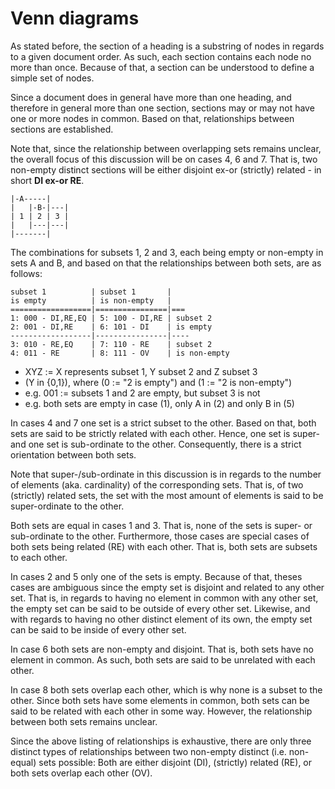 
<!-- ======================================================================= -->
# Venn diagrams

As stated before, the section of a heading is a substring of nodes in regards
to a given document order. As such, each section contains each node no more
than once. Because of that, a section can be understood to define a simple set
of nodes.

Since a document does in general have more than one heading, and therefore in
general more than one section, sections may or may not have one or more nodes
in common. Based on that, relationships between sections are established.

Note that, since the relationship between overlapping sets remains unclear,
the overall focus of this discussion will be on cases 4, 6 and 7. That is,
two non-empty distinct sections will be either disjoint ex-or (strictly)
related - in short **DI ex-or RE**.

```
|-A-----|
|   |-B-|---|
| 1 | 2 | 3 |
|   |---|---|
|-------|
```

The combinations for subsets 1, 2 and 3, each being empty or non-empty in sets
A and B, and based on that the relationships between both sets, are as follows:

```
subset 1          | subset 1       |
is empty          | is non-empty   |
==================|================|===
1: 000 - DI,RE,EQ | 5: 100 - DI,RE | subset 2
2: 001 - DI,RE    | 6: 101 - DI    | is empty
------------------|----------------|----
3: 010 - RE,EQ    | 7: 110 - RE    | subset 2
4: 011 - RE       | 8: 111 - OV    | is non-empty
```

- XYZ := X represents subset 1, Y subset 2 and Z subset 3
- (Y in {0,1}), where (0 := "2 is empty") and (1 := "2 is non-empty")
- e.g. 001 := subsets 1 and 2 are empty, but subset 3 is not
- e.g. both sets are empty in case (1), only A in (2) and only B in (5)

In cases 4 and 7 one set is a strict subset to the other. Based on that, both
sets are said to be strictly related with each other. Hence, one set is super-
and one set is sub-ordinate to the other. Consequently, there is a strict
orientation between both sets.

Note that super-/sub-ordinate in this discussion is in regards to the number
of elements (aka. cardinality) of the corresponding sets. That is, of two
(strictly) related sets, the set with the most amount of elements is said to
be super-ordinate to the other.

Both sets are equal in cases 1 and 3. That is, none of the sets is super- or
sub-ordinate to the other. Furthermore, those cases are special cases of both
sets being related (RE) with each other. That is, both sets are subsets to
each other.

In cases 2 and 5 only one of the sets is empty. Because of that, theses cases
are ambiguous since the empty set is disjoint and related to any other set.
That is, in regards to having no element in common with any other set, the
empty set can be said to be outside of every other set. Likewise, and with
regards to having no other distinct element of its own, the empty set can be
said to be inside of every other set.

In case 6 both sets are non-empty and disjoint. That is, both sets have no
element in common. As such, both sets are said to be unrelated with each
other.

In case 8 both sets overlap each other, which is why none is a subset to the
other. Since both sets have some elements in common, both sets can be said
to be related with each other in some way. However, the relationship between
both sets remains unclear.

Since the above listing of relationships is exhaustive, there are only three
distinct types of relationships between two non-empty distinct (i.e. non-equal)
sets possible: Both are either disjoint (DI), (strictly) related (RE), or both
sets overlap each other (OV).
